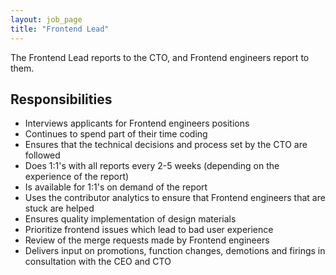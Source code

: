 ```yaml
---
layout: job_page
title: "Frontend Lead"
---
```


The Frontend Lead reports to the CTO, and Frontend engineers report to them.

## Responsibilities

* Interviews applicants for Frontend engineers positions
* Continues to spend part of their time coding
* Ensures that the technical decisions and process set by the CTO are followed
* Does 1:1's with all reports every 2-5 weeks (depending on the experience of the report)
* Is available for 1:1's on demand of the report
* Uses the contributor analytics to ensure that Frontend engineers that are stuck are helped
* Ensures quality implementation of design materials
* Prioritize frontend issues which lead to bad user experience
* Review of the merge requests made by Frontend engineers
* Delivers input on promotions, function changes, demotions and firings in consultation with the CEO and CTO
